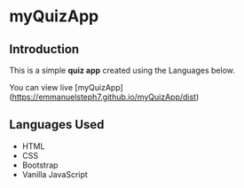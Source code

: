 # myQuizApp

## Introduction
This is a simple **quiz app** created using the Languages below.

You can view live [myQuizApp] (https://emmanuelsteph7.github.io/myQuizApp/dist)

## Languages Used

* HTML
* CSS
* Bootstrap
* Vanilla JavaScript
